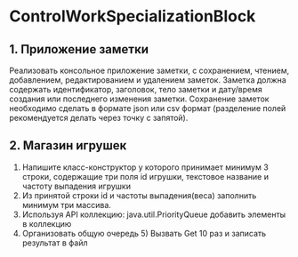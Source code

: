 # ControlWorkSpecializationBlock

## 1. Приложение заметки
Реализовать консольное приложение заметки, с сохранением, чтением,
добавлением, редактированием и удалением заметок. Заметка должна
содержать идентификатор, заголовок, тело заметки и дату/время создания или
последнего изменения заметки. Сохранение заметок необходимо сделать в
формате json или csv формат (разделение полей рекомендуется делать через
точку с запятой).

## 2. Магазин игрушек
1) Напишите класс-конструктор у которого принимает минимум 3 строки,
содержащие три поля id игрушки, текстовое название и частоту выпадения
игрушки
2) Из принятой строки id и частоты выпадения(веса) заполнить минимум три
массива.
3) Используя API коллекцию: java.util.PriorityQueue добавить элементы в
коллекцию
4) Организовать общую очередь 5) Вызвать Get 10 раз и записать результат в
файл